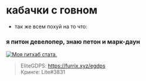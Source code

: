 # кабачки с говном

- так же всем похуй на то что:

### я питон девелопер, знаю петон и марк-даун
[![Моя гитхаб стата.](https://github-readme-stats.vercel.app/api?username=RenslyTheDragon&count_private=true)](https://github.com/RenslyTheDragon/github-readme-stats)

> EliteGDPS: https://furrix.xyz/egdps <br>
> Кринге: Lite#3831
